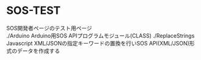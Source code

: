 # SOS-TEST
SOS開発者ページのテスト用ページ<br>
  ./Arduino Arduino用SOS APIプログラムモジュール(CLASS) 
  ./ReplaceStrings Javascript XML/JSONの指定キーワードの置換を行いSOS API(XML/JSON)形式のデータを作成する
